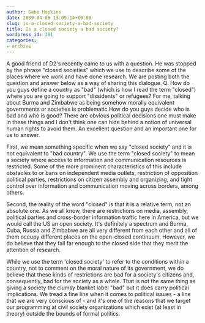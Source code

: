 ```yaml
---
author: Gabe Hopkins
date: 2009-04-06 13:09:14+00:00
slug: is-a-closed-society-a-bad-society
title: Is a closed society a bad society?
wordpress_id: 381
categories:
- archive
---
```


A good friend of D2's recently came to us with a question. He was stopped by the phrase "closed societies" which we use to describe some of the places where we work and have done research. We are posting both the question and answer below as a way of sharing this dialogue.
Q. How do you guys define a country as "bad" (which is how I read the term "closed") where you are going to support "dissidents" or refugees? For me, talking about Burma and Zimbabwe as being somehow morally equivalent governments or societies is problematic.How do you guys decide who is bad and who is good? There are obvious political decisions one must make in these things and I don't think one can hide behind a notion of universal human rights to avoid them.
An excellent question and an important one for us to answer.

First, we mean something specific when we say "closed society" and it is not equivalent to "bad country". We use the term "closed society" to mean a society where access to information and communication resources is restricted. Some of the more prominent characteristics of this include obstacles to or bans on independent media outlets, restriction of opposition political parties, restrictions on citizen assembly and organizing, and tight control over information and communication moving across borders, among others.

Second, the reality of the word "closed" is that it is a relative term, not an absolute one. As we all know, there are restrictions on media, assembly, political parties and cross-border information traffic here in America, but we would call the US an open society. It's definitely a spectrum and Burma, Cuba, Russia and Zimbabwe are all very different from each other and all of them occupy different places on the open-closed continuum. However, we do believe that they fall far enough to the closed side that they merit the attention of research.

While we use the term 'closed society' to refer to the conditions within a country, not to comment on the moral nature of its government, we do believe that these kinds of restrictions are bad for a society's citizens and, consequently, bad for the society as a whole. That is not the same thing as giving a society the clumsy blanket label "bad" but it does carry political implications. We tread a fine line when it comes to political issues - a line that we are very conscious of - and it's one of the reasons that we target our programming at civil society organizations which exist (at least in theory) outside the bounds of formal politics.
